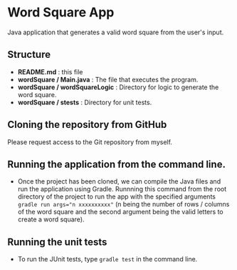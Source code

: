 # Word Square App

Java application that generates a valid word square from the user's input.

## Structure

* **README.md** : this file
* **wordSquare / Main.java** : The file that executes the program.
* **wordSquare / wordSquareLogic** : Directory for logic to generate the word square.
* **wordSquare / stests** : Directory for unit tests.

## Cloning the repository from GitHub
Please request access to the Git repository from myself.

## Running the application from the command line.
* Once the project has been cloned, we can compile the Java files and run the application using Gradle. Runnning this command from the root directory of the project to run the app with the specified arguments ```gradle run args="n xxxxxxxxxx"``` (n being the number of rows / columns of the word square and the second argument being the valid letters to create a word square).

## Running the unit tests
* To run the JUnit tests, type ```gradle test``` in the command line.



